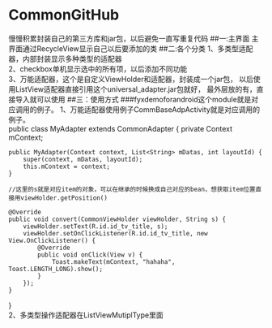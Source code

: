 # CommonGitHub
慢慢积累封装自己的第三方库和jar包，以后避免一直写重复代码
##一:主界面
主界面通过RecycleView显示自己以后要添加的类
##二:各个分类
1、多类型适配器，内部封装显示多种类型的适配器<br>
2、checkbox单机显示选中的所有项，以后添加不同功能<br>
3、万能适配器，这个是自定义ViewHolder和适配器，封装成一个jar包，
以后使用ListView适配器直接引用这个universal_adapter.jar包就好，
最外层放的有，直接导入就可以使用
##三：使用方式
###fyxdemoforandroid这个module就是对应调用的例子。
1、万能适配器使用例子CommBaseAdpActivity就是对应调用的例子。<br>
public class MyAdapter extends CommonAdapter<String> {
    private Context mContext;

    public MyAdapter(Context context, List<String> mDatas, int layoutId) {
        super(context, mDatas, layoutId);
        this.mContext = context;
    }

    //这里的s就是对应item的对象，可以在继承的时候换成自己对应的bean，想获取item位置直接用viewHolder.getPosition()
  
    @Override
    public void convert(CommonViewHolder viewHolder, String s) {
        viewHolder.setText(R.id.id_tv_title, s);
        viewHolder.setOnClickListener(R.id.id_tv_title, new View.OnClickListener() {
            @Override
            public void onClick(View v) {
                Toast.makeText(mContext, "hahaha", Toast.LENGTH_LONG).show();
            }
        });
    }
}
<br>
2、多类型操作适配器在ListViewMutiplType里面


